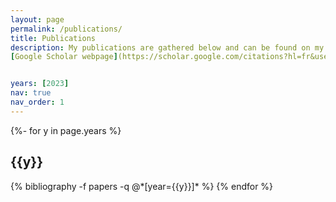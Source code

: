 ```yaml
---
layout: page
permalink: /publications/
title: Publications
description: My publications are gathered below and can be found on my 
[Google Scholar webpage](https://scholar.google.com/citations?hl=fr&user=zKw3-kgAAAAJ).


years: [2023]
nav: true
nav_order: 1
---
```

<!-- _pages/publications.md -->
<div class="publications">

{%- for y in page.years %}
  <h2 class="year">{{y}}</h2>
  {% bibliography -f papers -q @*[year={{y}}]* %}
{% endfor %}

</div>
